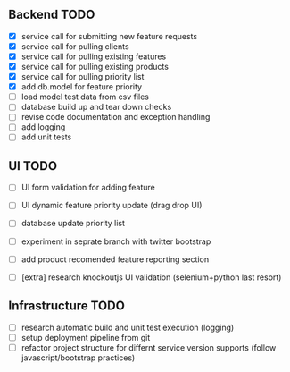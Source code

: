 Backend TODO
----
- [x] service call for submitting new feature requests
- [x] service call for pulling clients
- [x] service call for pulling existing features
- [x] service call for pulling existing products
- [x] service call for pulling priority list
- [x] add db.model for feature priority 
- [ ] load model test data from csv files
- [ ] database build up and tear down checks
- [ ] revise code documentation and exception handling
- [ ] add logging
- [ ] add unit tests

UI TODO
-------
- [ ] UI form validation for adding feature
- [ ] UI dynamic feature priority update (drag drop UI)
- [ ] database update priority list
- [ ] experiment in seprate branch with twitter bootstrap
- [ ] add product recomended feature reporting section
- [ ] [extra] research knockoutjs UI validation (selenium+python last resort)


Infrastructure TODO
-------------------
- [ ] research automatic build and unit test execution (logging)
- [ ] setup deployment pipeline from git
- [ ] refactor project structure for differnt service version supports (follow javascript/bootstrap practices)